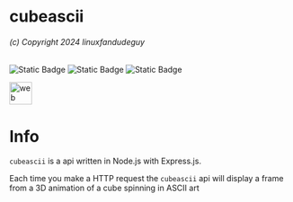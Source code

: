 # cubeascii
###### (c) Copyright 2024 linuxfandudeguy

![Static Badge](https://img.shields.io/badge/certified_node.js_project-green?logo=nodedotjs&logoColor=white) ![Static Badge](https://img.shields.io/badge/certified_netlify_project-blue?logo=netlify&logoColor=white) ![Static Badge](https://img.shields.io/badge/certified_express_project-gray?logo=express&logoColor=white)

<img src="https://skillicons.dev/icons?i=nodejs,express,netlify" alt="web dev" height="40"/>

# Info

`cubeascii` is a api written in Node.js with Express.js.



Each time you make a HTTP request the `cubeascii` api will display a frame from a 3D animation of a cube spinning in ASCII art
